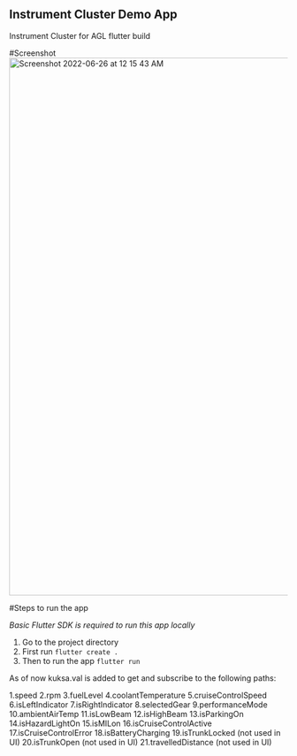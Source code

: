 ## Instrument Cluster Demo App 
Instrument Cluster for AGL flutter build

#Screenshot
<img width="973" alt="Screenshot 2022-06-26 at 12 15 43 AM" src="https://user-images.githubusercontent.com/75980718/175805298-1947a51f-34fa-44c7-8ddc-e8798d19ca86.png">

#Steps to run the app

*Basic Flutter SDK is required to run this app locally*

1. Go to the project directory
2. First run `flutter create .`
3. Then to run the app `flutter run`




As of now kuksa.val is added to get and subscribe to the following paths:

1.speed
2.rpm
3.fuelLevel
4.coolantTemperature
5.cruiseControlSpeed
6.isLeftIndicator
7.isRightIndicator
8.selectedGear
9.performanceMode
10.ambientAirTemp
11.isLowBeam
12.isHighBeam
13.isParkingOn
14.isHazardLightOn
15.isMILon
16.isCruiseControlActive
17.isCruiseControlError
18.isBatteryCharging
19.isTrunkLocked (not used in UI)
20.isTrunkOpen (not used in UI)
21.travelledDistance (not used in UI)

